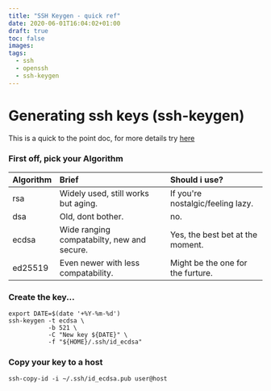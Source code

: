 ```yaml
---
title: "SSH Keygen - quick ref"
date: 2020-06-01T16:04:02+01:00
draft: true
toc: false
images:
tags:
  - ssh
  - openssh
  - ssh-keygen
---
```


# Generating ssh keys (ssh-keygen)
This is a quick to the point doc, for more details try [here](https://www.ssh.com/ssh/keygen/)


### First off, pick your Algorithm 
| Algorithm  | Brief                                      | Should i use?                      |
| ---------- |:------------------------------------------ |:---------------------------------- |
| rsa        | Widely used, still works but aging.        | If you're nostalgic/feeling lazy.  |
| dsa        | Old, dont bother.                          | no.                                |
| ecdsa      | Wide ranging compatabilty, new and secure. | Yes, the best bet at the moment.   |
| ed25519    | Even newer with less compatability.        |  Might be the one for the furture. |

### Create the key...
```
export DATE=$(date '+%Y-%m-%d')
ssh-keygen -t ecdsa \
           -b 521 \
           -C "New key ${DATE}" \
           -f "${HOME}/.ssh/id_ecdsa"
```


### Copy your key to a host
```
ssh-copy-id -i ~/.ssh/id_ecdsa.pub user@host
```